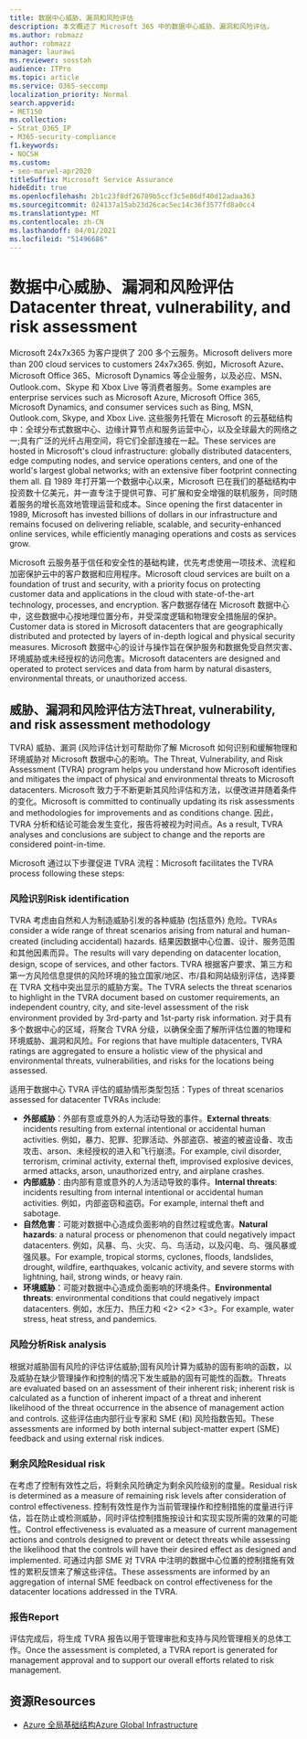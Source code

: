 ```yaml
---
title: 数据中心威胁、漏洞和风险评估
description: 本文概述了 Microsoft 365 中的数据中心威胁、漏洞和风险评估。
ms.author: robmazz
author: robmazz
manager: laurawi
ms.reviewer: sosstah
audience: ITPro
ms.topic: article
ms.service: O365-seccomp
localization_priority: Normal
search.appverid:
- MET150
ms.collection:
- Strat_O365_IP
- M365-security-compliance
f1.keywords:
- NOCSH
ms.custom:
- seo-marvel-apr2020
titleSuffix: Microsoft Service Assurance
hideEdit: true
ms.openlocfilehash: 2b1c23f8df26789b5ccf3c5e86df40d12adaa363
ms.sourcegitcommit: 024137a15ab23d26cac5ec14c36f3577fd8a0cc4
ms.translationtype: MT
ms.contentlocale: zh-CN
ms.lasthandoff: 04/01/2021
ms.locfileid: "51496686"
---
```

# <a name="datacenter-threat-vulnerability-and-risk-assessment"></a><span data-ttu-id="eff36-103">数据中心威胁、漏洞和风险评估</span><span class="sxs-lookup"><span data-stu-id="eff36-103">Datacenter threat, vulnerability, and risk assessment</span></span>

<span data-ttu-id="eff36-104">Microsoft 24x7x365 为客户提供了 200 多个云服务。</span><span class="sxs-lookup"><span data-stu-id="eff36-104">Microsoft delivers more than 200 cloud services to customers 24x7x365.</span></span> <span data-ttu-id="eff36-105">例如，Microsoft Azure、Microsoft Office 365、Microsoft Dynamics 等企业服务，以及必应、MSN、Outlook.com、Skype 和 Xbox Live 等消费者服务。</span><span class="sxs-lookup"><span data-stu-id="eff36-105">Some examples are enterprise services such as Microsoft Azure, Microsoft Office 365, Microsoft Dynamics, and consumer services such as Bing, MSN, Outlook.com, Skype, and Xbox Live.</span></span> <span data-ttu-id="eff36-106">这些服务托管在 Microsoft 的云基础结构中：全球分布式数据中心、边缘计算节点和服务运营中心，以及全球最大的网络之一;具有广泛的光纤占用空间，将它们全部连接在一起。</span><span class="sxs-lookup"><span data-stu-id="eff36-106">These services are hosted in Microsoft's cloud infrastructure: globally distributed datacenters, edge computing nodes, and service operations centers, and one of the world's largest global networks; with an extensive fiber footprint connecting them all.</span></span> <span data-ttu-id="eff36-107">自 1989 年打开第一个数据中心以来，Microsoft 已在我们的基础结构中投资数十亿美元，并一直专注于提供可靠、可扩展和安全增强的联机服务，同时随着服务的增长高效地管理运营和成本。</span><span class="sxs-lookup"><span data-stu-id="eff36-107">Since opening the first datacenter in 1989, Microsoft has invested billions of dollars in our infrastructure and remains focused on delivering reliable, scalable, and security-enhanced online services, while efficiently managing operations and costs as services grow.</span></span>

<span data-ttu-id="eff36-108">Microsoft 云服务基于信任和安全性的基础构建，优先考虑使用一项技术、流程和加密保护云中的客户数据和应用程序。</span><span class="sxs-lookup"><span data-stu-id="eff36-108">Microsoft cloud services are built on a foundation of trust and security, with a priority focus on protecting customer data and applications in the cloud with state-of-the-art technology, processes, and encryption.</span></span> <span data-ttu-id="eff36-109">客户数据存储在 Microsoft 数据中心中，这些数据中心按地理位置分布，并受深度逻辑和物理安全措施层的保护。</span><span class="sxs-lookup"><span data-stu-id="eff36-109">Customer data is stored in Microsoft datacenters that are geographically distributed and protected by layers of in-depth logical and physical security measures.</span></span> <span data-ttu-id="eff36-110">Microsoft 数据中心的设计与操作旨在保护服务和数据免受自然灾害、环境威胁或未经授权的访问危害。</span><span class="sxs-lookup"><span data-stu-id="eff36-110">Microsoft datacenters are designed and operated to protect services and data from harm by natural disasters, environmental threats, or unauthorized access.</span></span>

## <a name="threat-vulnerability-and-risk-assessment-methodology"></a><span data-ttu-id="eff36-111">威胁、漏洞和风险评估方法</span><span class="sxs-lookup"><span data-stu-id="eff36-111">Threat, vulnerability, and risk assessment methodology</span></span>

<span data-ttu-id="eff36-112">TVRA) 威胁、漏洞 (风险评估计划可帮助你了解 Microsoft 如何识别和缓解物理和环境威胁对 Microsoft 数据中心的影响。</span><span class="sxs-lookup"><span data-stu-id="eff36-112">The Threat, Vulnerability, and Risk Assessment (TVRA) program helps you understand how Microsoft identifies and mitigates the impact of physical and environmental threats to Microsoft datacenters.</span></span> <span data-ttu-id="eff36-113">Microsoft 致力于不断更新其风险评估和方法，以便改进并随着条件的变化。</span><span class="sxs-lookup"><span data-stu-id="eff36-113">Microsoft is committed to continually updating its risk assessments and methodologies for improvements and as conditions change.</span></span> <span data-ttu-id="eff36-114">因此，TVRA 分析和结论可能会发生变化，报告将被视为时间点。</span><span class="sxs-lookup"><span data-stu-id="eff36-114">As a result, TVRA analyses and conclusions are subject to change and the reports are considered point-in-time.</span></span>

<span data-ttu-id="eff36-115">Microsoft 通过以下步骤促进 TVRA 流程：</span><span class="sxs-lookup"><span data-stu-id="eff36-115">Microsoft facilitates the TVRA process following these steps:</span></span>

### <a name="risk-identification"></a><span data-ttu-id="eff36-116">风险识别</span><span class="sxs-lookup"><span data-stu-id="eff36-116">Risk identification</span></span>

<span data-ttu-id="eff36-117">TVRA 考虑由自然和人为制造威胁引发的各种威胁 (包括意外) 危险。</span><span class="sxs-lookup"><span data-stu-id="eff36-117">TVRAs consider a wide range of threat scenarios arising from natural and human-created (including accidental) hazards.</span></span> <span data-ttu-id="eff36-118">结果因数据中心位置、设计、服务范围和其他因素而异。</span><span class="sxs-lookup"><span data-stu-id="eff36-118">The results will vary depending on datacenter location, design, scope of services, and other factors.</span></span> <span data-ttu-id="eff36-119">TVRA 根据客户要求、第三方和第一方风险信息提供的风险环境的独立国家/地区、市/县和网站级别评估，选择要在 TVRA 文档中突出显示的威胁方案。</span><span class="sxs-lookup"><span data-stu-id="eff36-119">The TVRA selects the threat scenarios to highlight in the TVRA document based on customer requirements, an independent country, city, and site-level assessment of the risk environment provided by 3rd-party and 1st-party risk information.</span></span> <span data-ttu-id="eff36-120">对于具有多个数据中心的区域，将聚合 TVRA 分级，以确保全面了解所评估位置的物理和环境威胁、漏洞和风险。</span><span class="sxs-lookup"><span data-stu-id="eff36-120">For regions that have multiple datacenters, TVRA ratings are aggregated to ensure a holistic view of the physical and environmental threats, vulnerabilities, and risks for the locations being assessed.</span></span>

<span data-ttu-id="eff36-121">适用于数据中心 TVRA 评估的威胁情形类型包括：</span><span class="sxs-lookup"><span data-stu-id="eff36-121">Types of threat scenarios assessed for datacenter TVRAs include:</span></span>

- <span data-ttu-id="eff36-122">**外部威胁**：外部有意或意外的人为活动导致的事件。</span><span class="sxs-lookup"><span data-stu-id="eff36-122">**External threats**: incidents resulting from external intentional or accidental human activities.</span></span> <span data-ttu-id="eff36-123">例如，暴力、犯罪、犯罪活动、外部盗窃、被盗的被盗设备、攻击攻击、arson、未经授权的进入和飞行崩溃。</span><span class="sxs-lookup"><span data-stu-id="eff36-123">For example, civil disorder, terrorism, criminal activity, external theft, improvised explosive devices, armed attacks, arson, unauthorized entry, and airplane crashes.</span></span>
- <span data-ttu-id="eff36-124">**内部威胁**：由内部有意或意外的人为活动导致的事件。</span><span class="sxs-lookup"><span data-stu-id="eff36-124">**Internal threats**: incidents resulting from internal intentional or accidental human activities.</span></span> <span data-ttu-id="eff36-125">例如，内部盗窃和盗窃。</span><span class="sxs-lookup"><span data-stu-id="eff36-125">For example, internal theft and sabotage.</span></span>
- <span data-ttu-id="eff36-126">**自然危害**：可能对数据中心造成负面影响的自然过程或危害。</span><span class="sxs-lookup"><span data-stu-id="eff36-126">**Natural hazards**: a natural process or phenomenon that could negatively impact datacenters.</span></span> <span data-ttu-id="eff36-127">例如，风暴、鸟、火灾、鸟、鸟活动，以及闪电、鸟、强风暴或强风暴。</span><span class="sxs-lookup"><span data-stu-id="eff36-127">For example, tropical storms, cyclones, floods, landslides, drought, wildfire, earthquakes, volcanic activity, and severe storms with lightning, hail, strong winds, or heavy rain.</span></span>
- <span data-ttu-id="eff36-128">**环境威胁**：可能对数据中心造成负面影响的环境条件。</span><span class="sxs-lookup"><span data-stu-id="eff36-128">**Environmental threats**: environmental conditions that could negatively impact datacenters.</span></span> <span data-ttu-id="eff36-129">例如，水压力、热压力和 <2> <2> <3>。</span><span class="sxs-lookup"><span data-stu-id="eff36-129">For example, water stress, heat stress, and pandemics.</span></span>

### <a name="risk-analysis"></a><span data-ttu-id="eff36-130">风险分析</span><span class="sxs-lookup"><span data-stu-id="eff36-130">Risk analysis</span></span>

<span data-ttu-id="eff36-131">根据对威胁固有风险的评估评估威胁;固有风险计算为威胁的固有影响的函数，以及威胁在缺少管理操作和控制的情况下发生威胁的固有可能性的函数。</span><span class="sxs-lookup"><span data-stu-id="eff36-131">Threats are evaluated based on an assessment of their inherent risk; inherent risk is calculated as a function of inherent impact of a threat and inherent likelihood of the threat occurrence in the absence of management action and controls.</span></span> <span data-ttu-id="eff36-132">这些评估由内部行业专家和 SME (和) 风险指数告知。</span><span class="sxs-lookup"><span data-stu-id="eff36-132">These assessments are informed by both internal subject-matter expert (SME) feedback and using external risk indices.</span></span>

### <a name="residual-risk"></a><span data-ttu-id="eff36-133">剩余风险</span><span class="sxs-lookup"><span data-stu-id="eff36-133">Residual risk</span></span>

<span data-ttu-id="eff36-134">在考虑了控制有效性之后，将剩余风险确定为剩余风险级别的度量。</span><span class="sxs-lookup"><span data-stu-id="eff36-134">Residual risk is determined as a measure of remaining risk levels after consideration of control effectiveness.</span></span> <span data-ttu-id="eff36-135">控制有效性是作为当前管理操作和控制措施的度量进行评估，旨在防止或检测威胁，同时评估控制措施按设计和实现实现所需的效果的可能性。</span><span class="sxs-lookup"><span data-stu-id="eff36-135">Control effectiveness is evaluated as a measure of current management actions and controls designed to prevent or detect threats while assessing the likelihood that the controls will have their desired effect as designed and implemented.</span></span> <span data-ttu-id="eff36-136">可通过内部 SME 对 TVRA 中注明的数据中心位置的控制措施有效性的累积反馈来了解这些评估。</span><span class="sxs-lookup"><span data-stu-id="eff36-136">These assessments are informed by an aggregation of internal SME feedback on control effectiveness for the datacenter locations addressed in the TVRA.</span></span>

### <a name="report"></a><span data-ttu-id="eff36-137">报告</span><span class="sxs-lookup"><span data-stu-id="eff36-137">Report</span></span>

<span data-ttu-id="eff36-138">评估完成后，将生成 TVRA 报告以用于管理审批和支持与风险管理相关的总体工作。</span><span class="sxs-lookup"><span data-stu-id="eff36-138">Once the assessment is completed, a TVRA report is generated for management approval and to support our overall efforts related to risk management.</span></span>

## <a name="resources"></a><span data-ttu-id="eff36-139">资源</span><span class="sxs-lookup"><span data-stu-id="eff36-139">Resources</span></span>

- [<span data-ttu-id="eff36-140">Azure 全局基础结构</span><span class="sxs-lookup"><span data-stu-id="eff36-140">Azure Global Infrastructure</span></span>](https://www.microsoft.com/datacenters)
